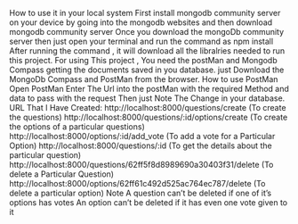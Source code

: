 How to use it in your local system
First install mongodb community server on your device by going into the mongodb websites and then download mongodb community server
Once you download the mongoDb community server then just open your terminal and run the command as npm install
After running the command , it will download all the libralries needed to run this project.
For using This project , You need the postMan and Mongodb Compass getting the documents saved in you database.
just Download the MongoDb Compass and PostMan from the browser.
How to use PostMan
Open PostMan
Enter The Url into the postMan with the required Method and data to pass with the request
Then just Note The Change in your database.
URL That I Have Created:
http://localhost:8000/questions/create (To create the questions)
http://localhost:8000/questions/:id/options/create (To create the options of a particular questions)
http://localhost:8000/options/:id/add_vote (To add a vote for a Particular Option)
http://localhost:8000/questions/:id (To get the details about the particular question)
http://localhost:8000/questions/62ff5f8d8989690a30403f31/delete (To delete a Particular Question)
http://localhost:8000/options/62ff61c492d525ac764ec787/delete (To delete a particular option)
Note
A question can’t be deleted if one of it’s options has votes
An option can’t be deleted if it has even one vote given to it
